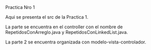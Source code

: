 Practica Nro 1

Aqui se presenta el src de la Practica 1.

La parte se encuentra en el controller con el nombre de RepetidosConArreglo.java y RepetidosConLinkedList.java.

La parte 2 se encuentra organizada con modelo-vista-controlador.
